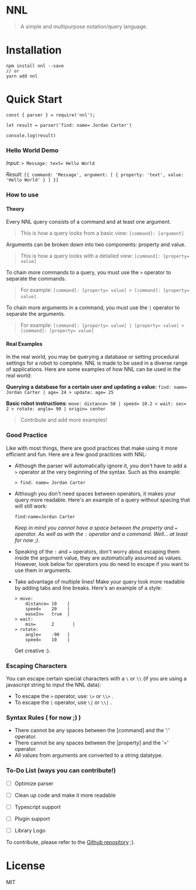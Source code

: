# NNL

>  A simple and multipurpose notation/query language.

# Installation

```
npm install nnl --save
// or
yarn add nnl
```

# Quick Start

```
const { parser } = require('nnl');

let result = parser('find: name= Jordan Carter')

console.log(result)
```

### Hello World Demo

*Input*: `> Message: text= Hello World `

*Result*: `[{ command: 'Message', argument: [ { property: 'text', value: 'Hello World' } ] }]`

### How to use

#### Theory

Every NNL query consists of a command and at least one argument. 

> This is how a query looks from a basic view: `[command]: [argument]`

Arguments can be broken down into two components: property and value.

> This is how a query looks with a detailed view: `[command]: [property= value]`

To chain more commands to a query, you must use the `>` operator to separate the commands.

> For example: `[command]: [property= value] > [command]: [property= value]`.

To chain more arguments in a command, you must use the `|` operator to separate the arguments.

> For example: `[command]: [property= value] | [property= value] > [command]: [property= value]`

#### Real Examples

In the real world, you may be querying a database or setting procedural settings for a robot to complete. NNL is made to be used in a diverse range of applications. Here are some examples of how NNL can be used in the real world:

**Querying a database for a certain user and updating a value:**  `find: name= Jordan Carter | age= 24 > update: age= 25`

**Basic robot instructions**: `move: distance= 50 | speed= 10.2 > wait: sec= 2 > rotate: angle= 90 | origin= center `

> Contribute and add more examples!

### Good Practice

Like with most things, there are good practices that make using it more efficient and fun. Here are a few good practices with NNL:

- Although the parser will automatically ignore it, you don't have to add a `>` operator at the very beginning of the syntax. Such as this example:

  ```
  > find: name= Jordan Carter
  ```

- Although you don't need spaces between operators, it makes your query more readable. Here's an example of a query without spacing that will still work:

  ```
  find:name=Jordan Carter
  ```

  *Keep in mind you cannot have a space between the property and `=` operator. As well as with the `:` operator and a command. Well... at least for now ;)*.

- Speaking of the `:` and `=` operators, don't worry about escaping them inside the argument value, they are automatically assumed as values. However, look below for operators you do need to escape if you want to use them in arguments.

- Take advantage of multiple lines! Make your query look more readable by adding tabs and line breaks. Here's an example of a style: 

  ```
  > move:
      distance= 10    |
      speed=    20    |
      easeIn=   true  |
  > wait:
      min=      2	    |
  > rotate:
      angle=    -90   |
      speed=    10    |
  ```


  Get creative :).

### Escaping Characters

You can escape certain special characters with a `\` or `\\` (if you are using a javascript string to input the NNL data):

- To escape the  `>` operator, use: `\>` or `\\>` .
- To escape the `|` operator, use `\|` or `\\|` .

### Syntax Rules ( for now ;) )

- There cannot be any spaces between the [command] and the ':' operator.
- There cannot be any spaces between the [property] and the '=' operator.
- All values from arguments are converted to a string datatype.

### To-Do List (ways you can contribute!)

- [ ] Optimize parser
- [ ] Clean up code and make it more readable
- [ ] Typescript support
- [ ] Plugin support
- [ ] Library Logo



To contribute, please refer to the [Github repository](https://github.com/NabeelAhmed1721/nnl) ;).

# License

MIT